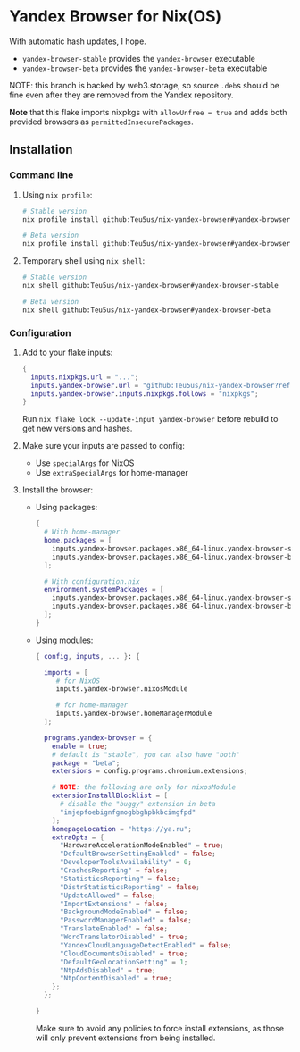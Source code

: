 # Yandex Browser for Nix(OS)

With automatic hash updates, I hope.

* `yandex-browser-stable` provides the `yandex-browser` executable
* `yandex-browser-beta` provides the `yandex-browser-beta` executable

NOTE: this branch is backed by web3.storage, so source `.deb`s should be fine even after they are removed from the Yandex repository.

**Note** that this flake imports nixpkgs with `allowUnfree = true` and adds both provided browsers as `permittedInsecurePackages`.

## Installation

### Command line

1. Using `nix profile`:

   ``` sh
   # Stable version
   nix profile install github:Teu5us/nix-yandex-browser#yandex-browser-stable

   # Beta version
   nix profile install github:Teu5us/nix-yandex-browser#yandex-browser-beta
   ```

2. Temporary shell using `nix shell`:

   ``` sh
   # Stable version
   nix shell github:Teu5us/nix-yandex-browser#yandex-browser-stable

   # Beta version
   nix shell github:Teu5us/nix-yandex-browser#yandex-browser-beta
   ```

### Configuration

1. Add to your flake inputs:

   ``` nix
   {
     inputs.nixpkgs.url = "...";
     inputs.yandex-browser.url = "github:Teu5us/nix-yandex-browser?ref=web3";
     inputs.yandex-browser.inputs.nixpkgs.follows = "nixpkgs";
   }
   ```

   Run `nix flake lock --update-input yandex-browser` before rebuild to get new
   versions and hashes.

2. Make sure your inputs are passed to config:

   * Use `specialArgs` for NixOS
   * Use `extraSpecialArgs` for home-manager

3. Install the browser:

    * Using packages:

      ```nix
      {
        # With home-manager
        home.packages = [
          inputs.yandex-browser.packages.x86_64-linux.yandex-browser-stable
          inputs.yandex-browser.packages.x86_64-linux.yandex-browser-beta
        ];

        # With configuration.nix
        environment.systemPackages = [
          inputs.yandex-browser.packages.x86_64-linux.yandex-browser-stable
          inputs.yandex-browser.packages.x86_64-linux.yandex-browser-beta
        ];
      }
      ```

    * Using modules:

      ```nix
      { config, inputs, ... }: {

        imports = [
           # for NixOS
           inputs.yandex-browser.nixosModule

           # for home-manager
           inputs.yandex-browser.homeManagerModule
        ];

        programs.yandex-browser = {
          enable = true;
          # default is "stable", you can also have "both"
          package = "beta";
          extensions = config.programs.chromium.extensions;

          # NOTE: the following are only for nixosModule
          extensionInstallBlocklist = [
            # disable the "buggy" extension in beta
            "imjepfoebignfgmogbbghpbkbcimgfpd"
          ];
          homepageLocation = "https://ya.ru";
          extraOpts = {
            "HardwareAccelerationModeEnabled" = true;
            "DefaultBrowserSettingEnabled" = false;
            "DeveloperToolsAvailability" = 0;
            "CrashesReporting" = false;
            "StatisticsReporting" = false;
            "DistrStatisticsReporting" = false;
            "UpdateAllowed" = false;
            "ImportExtensions" = false;
            "BackgroundModeEnabled" = false;
            "PasswordManagerEnabled" = false;
            "TranslateEnabled" = false;
            "WordTranslatorDisabled" = true;
            "YandexCloudLanguageDetectEnabled" = false;
            "CloudDocumentsDisabled" = true;
            "DefaultGeolocationSetting" = 1;
            "NtpAdsDisabled" = true;
            "NtpContentDisabled" = true;
          };
        };

      }
      ```

      Make sure to avoid any policies to force install extensions, as those will only prevent extensions from being installed.

